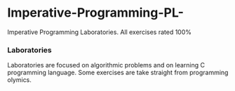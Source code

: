 # Imperative-Programming-PL-
Imperative Programming Laboratories. All exercises rated 100%
### Laboratories
Laboratories are focused on algorithmic problems and on learning C programming language.
Some exercises are take straight from programming olymics.
